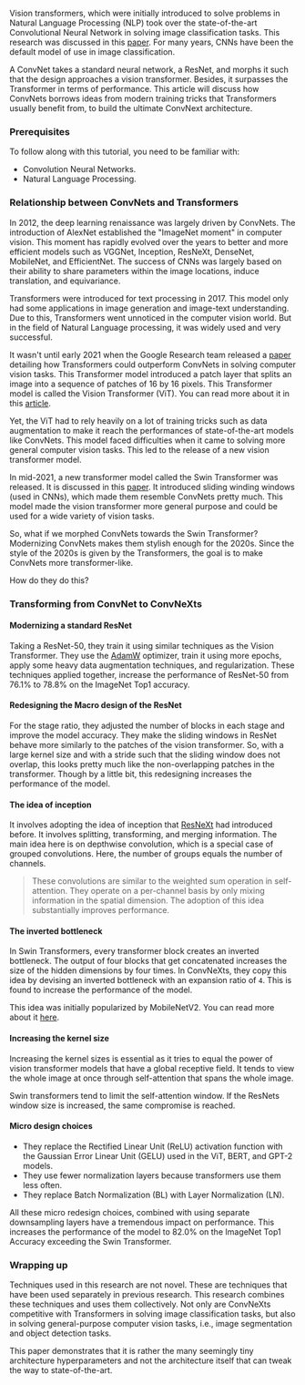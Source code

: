 Vision transformers, which were initially introduced to solve problems in Natural Language Processing (NLP) took over the state-of-the-art Convolutional Neural Network in solving image classification tasks. This research was discussed in this [paper](https://arxiv.org/pdf/2010.11929.pdf). For many years, CNNs have been the default model of use in image classification. 

A ConvNet takes a standard neural network, a ResNet, and morphs it such that the design approaches a vision transformer. Besides, it surpasses the Transformer in terms of performance. This article will discuss how ConvNets borrows ideas from modern training tricks that Transformers usually benefit from, to build the ultimate ConvNext architecture.

### Prerequisites
To follow along with this tutorial, you need to be familiar with:
- Convolution Neural Networks.
- Natural Language Processing.

### Relationship between ConvNets and Transformers
In 2012, the deep learning renaissance was largely driven by ConvNets. The introduction of AlexNet established the "ImageNet moment" in computer vision. This moment has rapidly evolved over the years to better and more efficient models such as VGGNet, Inception, ResNeXt, DenseNet, MobileNet, and EfficientNet. The success of CNNs was largely based on their ability to share parameters within the image locations, induce translation, and equivariance.

Transformers were introduced for text processing in 2017. This model only had some applications in image generation and image-text understanding. Due to this, Transformers went unnoticed in the computer vision world. But in the field of Natural Language processing, it was widely used and very successful. 

It wasn't until early 2021 when the Google Research team released a [paper](https://arxiv.org/pdf/2010.11929.pdf) detailing how Transformers could outperform ConvNets in solving computer vision tasks. This Transformer model introduced a patch layer that splits an image into a sequence of patches of 16 by 16 pixels. This Transformer model is called the Vision Transformer (ViT). You can read more about it in this [article](/engineering-education/vision-transformer-using-transformers-for-image-recognition/). 

Yet, the ViT had to rely heavily on a lot of training tricks such as data augmentation to make it reach the performances of state-of-the-art models like ConvNets. This model faced difficulties when it came to solving more general computer vision tasks. This led to the release of a new vision transformer model.

In mid-2021, a new transformer model called the Swin Transformer was released. It is discussed in this [paper](https://arxiv.org/abs/2103.14030). It introduced sliding winding windows (used in CNNs), which made them resemble ConvNets pretty much. This model made the vision transformer more general purpose and could be used for a wide variety of vision tasks.

So, what if we morphed ConvNets towards the Swin Transformer? Modernizing ConvNets makes them stylish enough for the 2020s. Since the style of the 2020s is given by the Transformers, the goal is to make ConvNets more transformer-like.

How do they do this?

### Transforming from ConvNet to ConvNeXts
#### Modernizing a standard ResNet 
Taking a ResNet-50, they train it using similar techniques as the Vision Transformer. They use the [AdamW](https://towardsdatascience.com/why-adamw-matters-736223f31b5d) optimizer, train it using more epochs, apply some heavy data augmentation techniques, and regularization. These techniques applied together, increase the performance of ResNet-50 from 76.1% to 78.8% on the ImageNet Top1 accuracy. 

#### Redesigning the Macro design of the ResNet
For the stage ratio, they adjusted the number of blocks in each stage and improve the model accuracy. They make the sliding windows in ResNet behave more similarly to the patches of the vision transformer. So, with a large kernel size and with a stride such that the sliding window does not overlap, this looks pretty much like the non-overlapping patches in the transformer. Though by a little bit, this redesigning increases the performance of the model.

#### The idea of inception
It involves adopting the idea of inception that [ResNeXt](https://arxiv.org/pdf/1611.05431.pdf) had introduced before. It involves splitting, transforming, and merging information. The main idea here is on depthwise convolution, which is a special case of grouped convolutions. Here, the number of groups equals the number of channels.

> These convolutions are similar to the weighted sum operation in self-attention. They operate on a per-channel basis by only mixing information in the spatial dimension. The adoption of this idea substantially improves performance.

#### The inverted bottleneck
In Swin Transformers, every transformer block creates an inverted bottleneck. The output of four blocks that get concatenated increases the size of the hidden dimensions by four times. In ConvNeXts, they copy this idea by devising an inverted bottleneck with an expansion ratio of `4`. This is found to increase the performance of the model.

This idea was initially popularized by MobileNetV2. You can read more about it [here](https://paperswithcode.com/method/mobilenetv2).

#### Increasing the kernel size
Increasing the kernel sizes is essential as it tries to equal the power of vision transformer models that have a global receptive field. It tends to view the whole image at once through self-attention that spans the whole image. 

Swin transformers tend to limit the self-attention window. If the ResNets window size is increased, the same compromise is reached.

#### Micro design choices
- They replace the Rectified Linear Unit (ReLU) activation function with the Gaussian Error Linear Unit (GELU) used in the ViT, BERT, and GPT-2 models.
- They use fewer normalization layers because transformers use them less often.
- They replace Batch Normalization (BL) with Layer Normalization (LN).

All these micro redesign choices, combined with using separate downsampling layers have a tremendous impact on performance. This increases the performance of the model to 82.0% on the ImageNet Top1 Accuracy exceeding the Swin Transformer. 

### Wrapping up
Techniques used in this research are not novel. These are techniques that have been used separately in previous research. This research combines these techniques and uses them collectively. Not only are ConvNeXts competitive with Transformers in solving image classification tasks, but also in solving general-purpose computer vision tasks, i.e., image segmentation and object detection tasks.  

This paper demonstrates that it is rather the many seemingly tiny architecture hyperparameters and not the architecture itself that can tweak the way to state-of-the-art.
